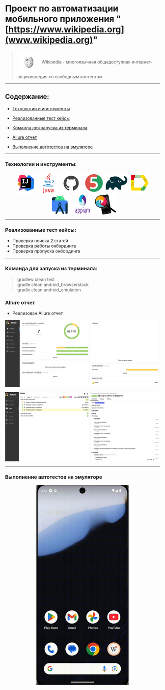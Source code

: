 # Проект по автоматизации мобильного приложения "[https://www.wikipedia.org](www.wikipedia.org)"

>  <a href="https://www.wikipedia.org" target="_blank"><img align="center" src="https://github.com/Morozovk/Mobile/blob/master/media/Wiki-logo.jpg" width="75" height="75"></a>  Wikipedia - многоязычная общедоступная интернет-энциклопедия со свободным контентом.

---
## Содержание:

* <a href="#tools">Технологии и инструменты</a>

* <a href="#cases">Реализованные тест кейсы</a>

* <a href="#console">Команда для запуска из терминала</a>

* <a href="#allure">Allure отчет</a>

* <a href="#emulator">Выполнение автотестов на эмуляторе</a>

---

<a id="tools"></a>
### Технологии и инструменты:

<p align="center">
    <a href="https://www.jetbrains.com/idea/" target="_blank"><img align="center" src="https://github.com/Morozovk/Mobile/blob/master/media/idea-logo.svg" width="70" height="70"></a>
    <a href="https://www.java.com/" target="_blank"><img align="center" src="https://github.com/Morozovk/Mobile/blob/master/media/java-logo.svg" width="70" height="70"></a>
    <a href="https://github.com/" target="_blank"><img align="center" src="https://github.com/Morozovk/Mobile/blob/master/media/github-logo.svg" width="70" height="70"></a>
    <a href="https://junit.org/junit5/" target="_blank"><img align="center" src="https://github.com/Morozovk/Mobile/blob/master/media/junit5-logo.svg" width="70" height="70"></a>
    <a href="https://gradle.org/" target="_blank"><img align="center" src="https://github.com/Morozovk/Mobile/blob/master/media/gradle-logo.svg" width="70" height="70"></a>
    <a href="https://docs.qameta.io/allure/" target="_blank"><img align="center" src="https://github.com/Morozovk/Mobile/blob/master/media/allure-report-logo.svg" width="70" height="70"></a>
    <a href="https://developer.android.com/studio?hl=ru/" target="_blank"><img align="center" src="https://github.com/Morozovk/Mobile/blob/master/media/android_studio-logo.png" width="70" height="70"></a>
    <a href="http://appium.io/docs/en/latest/" target="_blank"><img align="center" src="https://github.com/Morozovk/Mobile/blob/master/media/appium-logo.webp" width="70" height="70"></a>
    <a href="https://appium.github.io/appium-inspector/2024.12/quickstart/installation/" target="_blank"><img align="center" src="https://github.com/Morozovk/Mobile/blob/master/media/appium_inspector-logo.png" width="70" height="70"></a>

</p>

---

<a id="cases"></a>
### Реализованные тест кейсы:
- Проверка поиска 2 статей
- Проверка работы онбординга
- Проверка пропуска онбординга

---

<a id="console"></a>
### Команда для запуска из терминала:

>gradlew clean test \
 gradle clean android_browserstack \
 gradle clean android_emulation

<a id="allure"></a>
### Allure отчет

- Реализован Allure отчет

<p align="center">  
<img src="https://github.com/Morozovk/Mobile/blob/master/media/allure-result.png" width="950"/ alt="Allure-result"></a>  
</p>


<p align="center">  
<img src="https://github.com/Morozovk/Mobile/blob/master/media/allure-test-cases.png" width="950"/ alt="Allure-result"></a>  
</p>

---

<a id="emulator"></a>
### Выполнение автотестов на эмуляторе

<p align="center">  
<img src="https://github.com/Morozovk/Mobile/blob/master/media/emulation-test.gif" width="300"/ alt="Video emulator"></a>  
</p>

